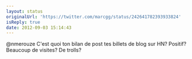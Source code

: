 ```yaml
---
layout: status
originalUrl: 'https://twitter.com/marcgg/status/242641782393933824'
isReply: true
date: 2012-09-03 15:14:43
---
```


@nmerouze C'est quoi ton bilan de post tes billets de blog sur HN? Positif? Beaucoup de visites? De trolls?

